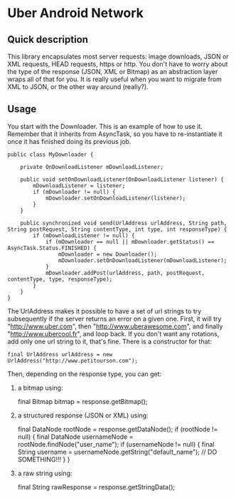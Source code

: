 Uber Android Network
====================

Quick description
-----------------
This library encapsulates most server requests: image downloads, JSON or XML requests, HEAD requests, https or http. You don't have to worry about the type of the response (JSON, XML or Bitmap) as an abstraction layer wraps all of that for you. It is really useful when you want to migrate from XML to JSON, or the other way around (really?).


Usage
-----
You start with the Downloader. This is an example of how to use it. Remember that it inherits from AsyncTask, so you have to re-instantiate it once it has finished doing its previous job.

	public class MyDownloader {

		private OnDownloadListener mDownloadListener;

		public void setOnDownloadListener(OnDownloadListener listener) {
			mDownloadListener = listener;
			if (mDownloader != null) {
			    mDownloader.setOnDownloadListener(listener);
			}
		}

		public synchronized void send(UrlAddress urlAddress, String path, String postRequest, String contentType, int type, int responseType) {
			if (mDownloadListener != null) {
				if (mDownloader == null || mDownloader.getStatus() == AsyncTask.Status.FINISHED) {
					mDownloader = new Downloader();
					mDownloader.setOnDownloadListener(mDownloadListener);
				}
				mDownloader.addPost(urlAddress, path, postRequest, contentType, type, responseType);
			}
		}
	}
	
The UrlAddress makes it possible to have a set of url strings to try subsequently if the server returns an error on a given one. First, it will try "http://www.uber.com", then "http://www.uberawesome.com", and finally "http://www.ubercool.fr", and loop back. If you don't want any rotations, add only one url string to it, that's fine. There is a constructor for that:

	final UrlAddress urlAddress = new UrlAddress("http://www.petitourson.com");
	

Then, depending on the response type, you can get:

1) a bitmap using:

	final Bitmap bitmap = response.getBitmap();

2) a structured response (JSON or XML) using:

	final DataNode rootNode = response.getDataNode();
	if (rootNode != null) {
		final DataNode usernameNode = rootNode.findNode("user_name");
		if (usernameNode != null) {
			final String username = usernameNode.getString("default_name");
			// DO SOMETHING!!!
		}
	}

3)  a raw string using:

	final String rawResponse = response.getStringData();





